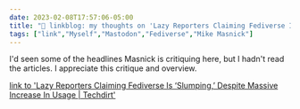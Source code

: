 ---date: 2023-02-08T17:57:06-05:00title: "🔗 linkblog: my thoughts on 'Lazy Reporters Claiming Fediverse Is ‘Slumping,’ Despite Massive Increase In Usage | Techdirt'"tags: ["link","Myself","Mastodon","Fediverse","Mike Masnick"]---I'd seen some of the headlines Masnick is critiquing here, but I hadn't read the articles. I appreciate this critique and overview.   [link to 'Lazy Reporters Claiming Fediverse Is ‘Slumping,’ Despite Massive Increase In Usage | Techdirt'](https://www.techdirt.com/2023/02/08/lazy-reporters-claiming-fediverse-is-slumping-despite-massive-increase-in-usage/)